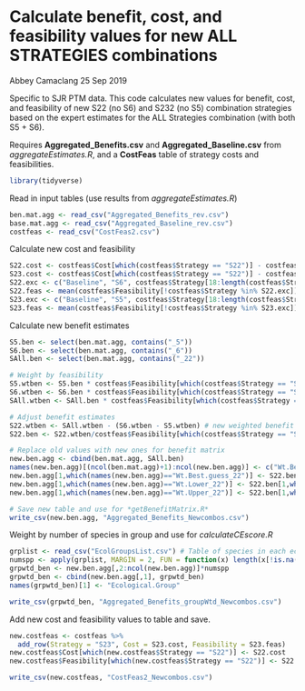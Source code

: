 Calculate benefit, cost, and feasibility values for new ALL STRATEGIES combinations
================
Abbey Camaclang
25 Sep 2019

Specific to SJR PTM data.
This code calculates new values for benefit, cost, and feasibility of new S22 (no S6) and S232 (no S5) combination strategies based on the expert estimates for the ALL Strategies combination (with both S5 + S6).

Requires **Aggregated\_Benefits.csv** and **Aggregated\_Baseline.csv** from *aggregateEstimates.R*, and a **CostFeas** table of strategy costs and feasibilities.

``` r
library(tidyverse)
```

Read in input tables (use results from *aggregateEstimates.R*)

``` r
ben.mat.agg <- read_csv("Aggregated_Benefits_rev.csv")
base.mat.agg <- read_csv("Aggregated_Baseline_rev.csv")
costfeas <- read_csv("CostFeas2.csv") 
```

Calculate new cost and feasibility

``` r
S22.cost <- costfeas$Cost[which(costfeas$Strategy == "S22")] - costfeas$Cost[which(costfeas$Strategy == "S6")]
S23.cost <- costfeas$Cost[which(costfeas$Strategy == "S22")] - costfeas$Cost[which(costfeas$Strategy == "S5")]
S22.exc <- c("Baseline", "S6", costfeas$Strategy[18:length(costfeas$Strategy)]) # list of strategies to exclude from calculation of new feasibility
S22.feas <- mean(costfeas$Feasibility[!costfeas$Strategy %in% S22.exc])
S23.exc <- c("Baseline", "S5", costfeas$Strategy[18:length(costfeas$Strategy)]) # list of strategies to exclude from calculation of new feasibility
S23.feas <- mean(costfeas$Feasibility[!costfeas$Strategy %in% S23.exc])
```

Calculate new benefit estimates

``` r
S5.ben <- select(ben.mat.agg, contains("_5"))
S6.ben <- select(ben.mat.agg, contains("_6"))
SAll.ben <- select(ben.mat.agg, contains("_22")) 

# Weight by feasibility
S5.wtben <- S5.ben * costfeas$Feasibility[which(costfeas$Strategy == "S5")]
S6.wtben <- S6.ben * costfeas$Feasibility[which(costfeas$Strategy == "S6")]
SAll.wtben <- SAll.ben * costfeas$Feasibility[which(costfeas$Strategy == "S22")]

# Adjust benefit estimates
S22.wtben <- SAll.wtben - (S6.wtben - S5.wtben) # new weighted benefit estimate 
S22.ben <- S22.wtben/costfeas$Feasibility[which(costfeas$Strategy == "S22")] # unweight to get values for benefit matrix

# Replace old values with new ones for benefit matrix
new.ben.agg <- cbind(ben.mat.agg, SAll.ben)
names(new.ben.agg)[(ncol(ben.mat.agg)+1):ncol(new.ben.agg)] <- c("Wt.Best.guess_23", "Wt.Lower_23", "Wt.Upper_23")
new.ben.agg[1,which(names(new.ben.agg)=="Wt.Best.guess_22")] <- S22.ben[1,which(names(S22.ben)=="Wt.Best.guess_22")] # row 1 is 'Migratory fish'
new.ben.agg[1,which(names(new.ben.agg)=="Wt.Lower_22")] <- S22.ben[1,which(names(S22.ben)=="Wt.Lower_22")]
new.ben.agg[1,which(names(new.ben.agg)=="Wt.Upper_22")] <- S22.ben[1,which(names(S22.ben)=="Wt.Upper_22")]

# Save new table and use for *getBenefitMatrix.R*
write_csv(new.ben.agg, "Aggregated_Benefits_Newcombos.csv") 
```

Weight by number of species in group and use for *calculateCEscore.R*

``` r
grplist <- read_csv("EcolGroupsList.csv") # Table of species in each ecological group
numspp <- apply(grplist, MARGIN = 2, FUN = function(x) length(x[!is.na(x)]) )
grpwtd_ben <- new.ben.agg[,2:ncol(new.ben.agg)]*numspp
grpwtd_ben <- cbind(new.ben.agg[,1], grpwtd_ben)
names(grpwtd_ben)[1] <- "Ecological.Group"

write_csv(grpwtd_ben, "Aggregated_Benefits_groupWtd_Newcombos.csv")
```

Add new cost and feasibility values to table and save.

``` r
new.costfeas <- costfeas %>%
  add_row(Strategy = "S23", Cost = S23.cost, Feasibility = S23.feas)
new.costfeas$Cost[which(new.costfeas$Strategy == "S22")] <- S22.cost
new.costfeas$Feasibility[which(new.costfeas$Strategy == "S22")] <- S22.feas

write_csv(new.costfeas, "CostFeas2_Newcombos.csv")
```
